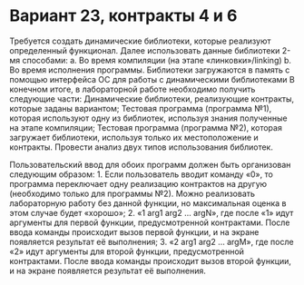 # Вариант 23, контракты 4 и 6

Требуется создать динамические библиотеки, которые реализуют определенный функционал. 
Далее использовать данные библиотеки 2-мя способами:
    a. Во время компиляции (на этапе «линковки»/linking)
    b. Во время исполнения программы. Библиотеки загружаются в память с помощью 
    интерфейса ОС для работы с динамическими библиотеками
В конечном итоге, в лабораторной работе необходимо получить следующие части:
    Динамические библиотеки, реализующие контракты, которые заданы вариантом;
    Тестовая программа (программа №1), которая используют одну из библиотек, используя 
    знания полученные на этапе компиляции;
    Тестовая программа (программа №2), которая загружает библиотеки, используя только их 
    местоположение и контракты.
Провести анализ двух типов использования библиотек.

Пользовательский ввод для обоих программ должен быть организован следующим образом:
    1. Если пользователь вводит команду «0», то программа переключает одну реализацию 
    контрактов на другую (необходимо только для программы №2). Можно реализовать 
    лабораторную работу без данной функции, но максимальная оценка в этом случае будет 
    «хорошо»;
    2. «1 arg1 arg2 … argN», где после «1» идут аргументы для первой функции, предусмотренной 
    контрактами. После ввода команды происходит вызов первой функции, и на экране 
    появляется результат её выполнения;
    3. «2 arg1 arg2 … argM», где после «2» идут аргументы для второй функции, 
    предусмотренной контрактами. После ввода команды происходит вызов второй функции, 
    и на экране появляется результат её выполнения.


